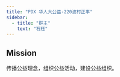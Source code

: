 ```yaml
---
title: "PDX 华人大公益-220波村正事"
sidebar:
  - title: "群主"
    text: "石珏"
---
```


## Mission
传播公益理念，组织公益活动，建设公益组织。
